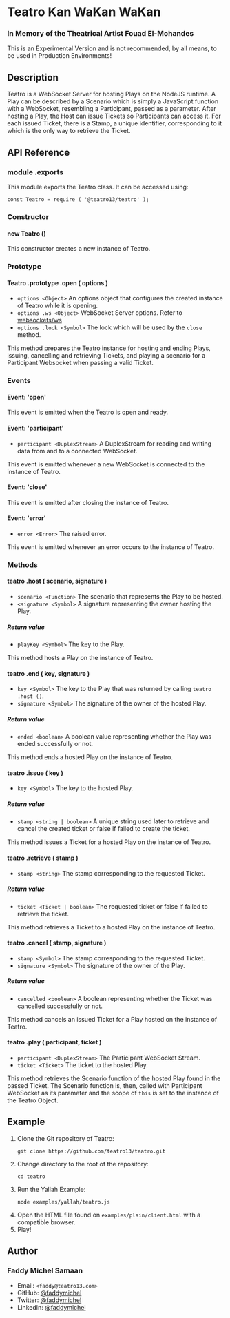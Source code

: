 # Teatro Kan WaKan WaKan
### In Memory of the Theatrical Artist Fouad El-Mohandes

This is an Experimental Version and is not recommended, by all means,
to be used in Production Environments!
## Description

Teatro is a WebSocket Server for hosting Plays on the NodeJS runtime.
A Play can be described by a Scenario which is simply a JavaScript function with a WebSocket, resembling a Participant, passed as a parameter.
After hosting a Play, the Host can issue Tickets so Participants can access it.
For each issued Ticket, there is a Stamp, a unique identifier, corresponding to it which is the only way to retrieve the Ticket.
## API Reference

### module .exports

This module exports the Teatro class.
It can be accessed using:

```
const Teatro = require ( '@teatro13/teatro' );
```

### Constructor

#### new Teatro ()

This constructor creates a new instance of Teatro.

### Prototype

#### Teatro .prototype .open ( options )

* `options <Object>` An options object that configures the created instance of Teatro while it is opening.
* `options .ws <Object>` WebSocket Server options. Refer to [websockets/ws](https://github.com/websockets/ws)
* `options .lock <Symbol>` The lock which will be used by the `close` method.

This method prepares the Teatro instance for hosting and ending Plays, issuing, cancelling and retrieving Tickets,
and playing a scenario for a Participant Websocket when passing a valid Ticket.

### Events

#### Event: 'open'

This event is emitted when the Teatro is open and ready.

#### Event: 'participant'

* `participant <DuplexStream>` A DuplexStream for reading and writing data from and to a connected WebSocket.

This event is emitted whenever a new WebSocket is connected to the instance of Teatro.

#### Event: 'close'

This event is emitted after closing the instance of Teatro.

#### Event: 'error'

* `error <Error>` The raised error.

This event is emitted whenever an error occurs to the instance of Teatro.

### Methods

#### teatro .host ( scenario, signature )

* `scenario <Function>` The scenario that represents the Play to be hosted.
* `<signature <Symbol>` A signature representing the owner hosting the Play.

##### Return value

* `playKey <Symbol>` The key to the Play.

This method hosts a Play on the instance of Teatro.

#### teatro .end ( key, signature )

* `key <Symbol>` The key to the Play that was returned by calling `teatro .host ()`.
* `signature <Symbol>` The signature of the owner of the hosted Play.

##### Return value

* `ended <boolean>` A boolean value representing whether the Play was ended successfully or not.

This method ends a hosted Play on the instance of Teatro.

#### teatro .issue ( key )

* `key <Symbol>` The key to the hosted Play.

##### Return value

* `stamp <string | boolean>` A unique string used later to retrieve and cancel the created ticket or false if failed to create the ticket.

This method issues a Ticket for a hosted Play on the instance of Teatro.

#### teatro .retrieve ( stamp )

* `stamp <string>` The stamp corresponding to the requested Ticket.

##### Return value

* `ticket <Ticket | boolean>` The requested ticket or false if failed to retrieve the ticket.

This method retrieves a Ticket to a hosted Play on the instance of Teatro.

#### teatro .cancel ( stamp, signature )

* `stamp <Symbol>` The stamp corresponding to the requested Ticket.
* `signature <Symbol>` The signature of the owner of the Play.

##### Return value

* `cancelled <boolean>` A boolean representing whether the Ticket was cancelled successfully or not.

This method cancels an issued Ticket for a Play hosted on the instance of Teatro.

#### teatro .play ( participant, ticket )

* `participant <DuplexStream>` The Participant WebSocket Stream.
* `ticket <Ticket>` The ticket to the hosted Play.

This method retrieves the Scenario function of the hosted Play found in the passed Ticket.
The Scenario function is, then, called with Participant WebSocket as its parameter and the scope of `this` is set to the instance of the Teatro Object.
## Example

1. Clone the Git repository of Teatro:
	```
	git clone https://github.com/teatro13/teatro.git
	```
1. Change directory to the root of the repository:
	```
	cd teatro
	```
1. Run the Yallah Example:
	```
	node examples/yallah/teatro.js
	```
1. Open the HTML file found on `examples/plain/client.html` with a compatible browser.
1. Play!
## Author

### Faddy Michel Samaan

* Email: `<faddy@teatro13.com>`
* GitHub: [@faddymichel](https://github.com/faddymichel)
* Twitter: [@faddymichel](https://twitter.com/faddymichel)
* LinkedIn: [@faddymichel](https://www.linkedin.com/in/faddymichel/)
